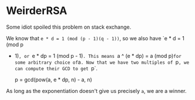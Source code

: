 # WeirderRSA

Some idiot spoiled this problem on stack exchange.

We know that `e * d = 1 (mod (p - 1)(q - 1))`, so we also have `e * d = 1 (mod p
- 1)`, or `e * dp = 1 (mod p - 1)`. This means `a ^ (e * dp) = a (mod p)` for
some arbitrary choice of `a`. Now that we have two multiples of `p`, we can
compute their GCD to get `p`.

    p = gcd(pow(a, e * dp, n) - a, n)

As long as the exponentiation doesn't give us precisely `a`, we are a winner.
